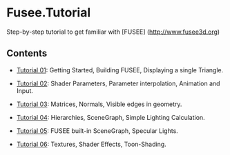 # Fusee.Tutorial
Step-by-step tutorial to get familiar with [FUSEE] (http://www.fusee3d.org)

## Contents

 - [Tutorial 01](Tutorial01): Getting Started, Building FUSEE, Displaying a single Triangle.
 
 - [Tutorial 02](Tutorial02): Shader Parameters, Parameter interpolation, Animation and Input.
 
 - [Tutorial 03](Tutorial03): Matrices, Normals, Visible edges in geometry.
 
 - [Tutorial 04](Tutorial04): Hierarchies, SceneGraph, Simple Lighting Calculation.
 
 - [Tutorial 05](Tutorial05): FUSEE built-in SceneGraph, Specular Lights.

 - [Tutorial 06](Tutorial06): Textures, Shader Effects, Toon-Shading.
